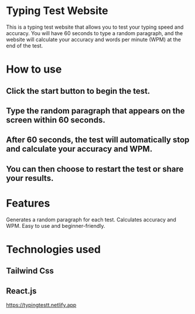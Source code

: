 # Typing Test Website

This is a typing test website that allows you to test your typing speed and accuracy. You will have 60 seconds to type a random paragraph, and the website will calculate your accuracy and words per minute (WPM) at the end of the test.

# How to use

## Click the start button to begin the test.
## Type the random paragraph that appears on the screen within 60 seconds.
## After 60 seconds, the test will automatically stop and calculate your accuracy and WPM.
## You can then choose to restart the test or share your results.

# Features

Generates a random paragraph for each test.
Calculates accuracy and WPM.
Easy to use and beginner-friendly.

# Technologies used

 ## Tailwind Css
 ## React.js

https://typingtestt.netlify.app
